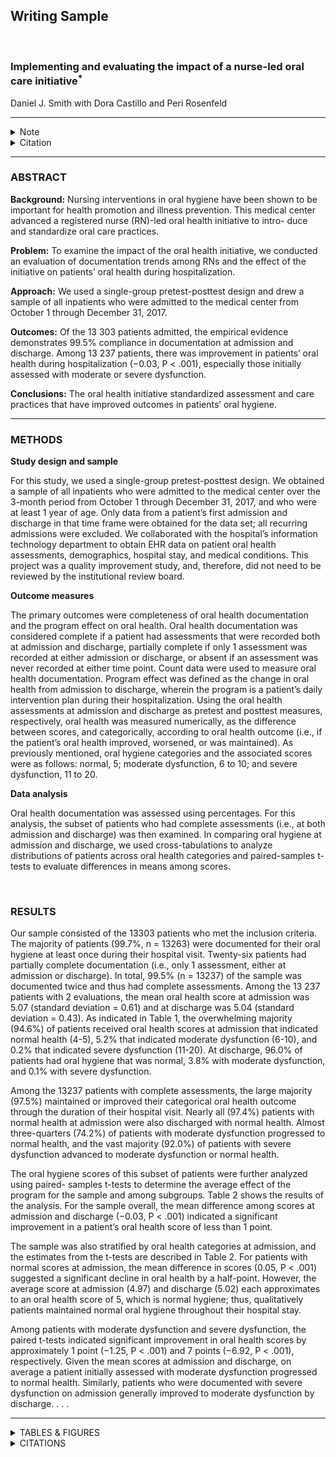 ## Writing Sample

<br/>

### Implementing and evaluating the impact of a nurse-led oral care initiative<sup>*</sup> 

Daniel J. Smith with Dora Castillo and Peri Rosenfeld  

***  

<details>
  <summary>Note</summary>  
  <br/>
  This writing sample includes excerpts from the methods and results sections that I wrote for an article that was published in 2020.
  
</details>

<details>
 <summary>Citation</summary>
 <br/>
 Castillo D, Smith DJ, and Rosenfeld P. “Implementing and evaluating the impact of a nurse-led oral care initiative.” 2020. Journal of Nursing Care Quality, 35(2): 123-9. <a href="https://journals.lww.com/jncqjournal/Abstract/2020/04000/Implementing_and_Evaluating_the_Impact_of_a.5.aspx">Link to article.</a>

</details>

***

### ABSTRACT

**Background:** Nursing interventions in oral hygiene have been shown to be important for health promotion and illness prevention. This medical center advanced a registered nurse (RN)-led oral health initiative to intro- duce and standardize oral care practices.

**Problem:** To examine the impact of the oral health initiative, we conducted an evaluation of documentation trends among RNs and the effect of the initiative on patients’ oral health during hospitalization. 

**Approach:** We used a single-group pretest-posttest design and drew a sample of all inpatients who were admitted to the medical center from October 1 through December 31, 2017.

**Outcomes:** Of the 13 303 patients admitted, the empirical evidence demonstrates 99.5% compliance in documentation at admission and discharge. Among 13 237 patients, there was improvement in patients’ oral health during hospitalization (−0.03, P < .001), especially those initially assessed with moderate or severe dysfunction. 

**Conclusions:** The oral health initiative standardized assessment and care practices that have improved outcomes in patients’ oral hygiene.

***

### METHODS  

**Study design and sample**

For this study, we used a single-group pretest-posttest design. We obtained a sample of all inpatients who were admitted to the medical center over the 3-month period from October 1 through December 31, 2017, and who were at least 1 year of age. Only data from a patient’s first admission and discharge in that time frame were obtained for the data set; all recurring admissions were excluded. We collaborated with the hospital’s information technology department to obtain EHR data on patient oral health assessments, demographics, hospital stay, and medical conditions. This project was a quality improvement study, and, therefore, did not need to be reviewed by the institutional review board. 

**Outcome measures**

The primary outcomes were completeness of oral health documentation and the program effect on oral health. Oral health documentation was considered complete if a patient had assessments that were recorded both at admission and discharge, partially complete if only 1 assessment was recorded at either admission or discharge, or absent if an assessment was never recorded at either time point. Count data were used to measure oral health documentation. Program effect was defined as the change in oral health from admission to discharge, wherein the program is a patient’s daily intervention plan during their hospitalization. Using the oral health assessments at admission and discharge as pretest and posttest measures, respectively, oral health was measured numerically, as the difference between scores, and categorically, according to oral health outcome (i.e., if the patient’s oral health improved, worsened, or was maintained). As previously mentioned, oral hygiene categories and the associated scores were as follows: normal, 5; moderate dysfunction, 6 to 10; and severe dysfunction, 11 to 20. 

**Data analysis**

Oral health documentation was assessed using percentages. For this analysis, the subset of patients who had complete assessments (i.e., at both admission and discharge) was then examined. In comparing oral hygiene at admission and discharge, we used cross-tabulations to analyze distributions of patients across oral health categories and paired-samples t-tests to evaluate differences in means among scores. 


<br/>

### RESULTS

Our sample consisted of the 13303 patients who met the inclusion criteria. The majority of patients (99.7%, n = 13263) were documented for their oral hygiene at least once during their hospital visit. Twenty-six patients had partially complete documentation (i.e., only 1 assessment, either at admission or discharge). In total, 99.5% (n = 13237) of the sample was documented twice and thus had complete assessments. Among the 13 237 patients with 2 evaluations, the mean oral health score at admission was 5.07 (standard deviation = 0.61) and at discharge was 5.04 (standard deviation = 0.43). As indicated in Table 1, the overwhelming majority (94.6%) of patients received oral health scores at admission that indicated normal health (4-5), 5.2% that indicated moderate dysfunction (6-10), and 0.2% that indicated severe dysfunction (11-20). At discharge, 96.0% of patients had oral hygiene that was normal, 3.8% with moderate dysfunction, and 0.1% with severe dysfunction. 

Among the 13237 patients with complete assessments, the large majority (97.5%) maintained or improved their categorical oral health outcome through the duration of their hospital visit. Nearly all (97.4%) patients with normal health at admission were also discharged with normal health. Almost three-quarters (74.2%) of patients with moderate dysfunction progressed to normal health, and the vast majority (92.0%) of patients with severe dysfunction advanced to moderate dysfunction or normal health. 

The oral hygiene scores of this subset of patients were further analyzed using paired- samples t-tests to determine the average effect of the program for the sample and among subgroups. Table 2 shows the results of the analysis. For the sample overall, the mean difference among scores at admission and discharge (−0.03, P < .001) indicated a significant improvement in a patient’s oral health score of less than 1 point. 

The sample was also stratified by oral health categories at admission, and the estimates from the t-tests are described in Table 2. For patients with normal scores at admission, the mean difference in scores (0.05, P < .001) suggested a significant decline in oral health by a half-point. However, the average score at admission (4.97) and discharge (5.02) each approximates to an oral health score of 5, which is normal hygiene; thus, qualitatively patients maintained normal oral hygiene throughout their hospital stay. 

Among patients with moderate dysfunction and severe dysfunction, the paired t-tests indicated significant improvement in oral health scores by approximately 1 point (−1.25, P < .001) and 7 points (−6.92, P < .001), respectively. Given the mean scores at admission and discharge, on average a patient initially assessed with moderate dysfunction progressed to normal health. Similarly, patients who were documented with severe dysfunction on admission generally improved to moderate dysfunction by discharge. . . .

---

<details>
 <summary>TABLES & FIGURES</summary>
 <br/>
</details>

<details>
 <summary>CITATIONS</summary>
 <br/>
</details>
